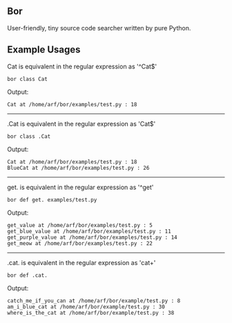 ## Bor
User-friendly, tiny source code searcher written by pure Python.

## Example Usages

Cat is equivalent in the regular expression as '^Cat$'
```
bor class Cat
```
Output:
```
Cat at /home/arf/bor/examples/test.py : 18
```

***

.Cat is equivalent in the regular expression as 'Cat$'
```
bor class .Cat
```
Output:
```
Cat at /home/arf/bor/examples/test.py : 18
BlueCat at /home/arf/bor/examples/test.py : 26
```

***

get. is equivalent in the regular expression as '^get'
```
bor def get. examples/test.py
```
Output:
```
get_value at /home/arf/bor/examples/test.py : 5
get_blue_value at /home/arf/bor/examples/test.py : 11
get_purple_value at /home/arf/bor/examples/test.py : 14
get_meow at /home/arf/bor/examples/test.py : 22
```

***

.cat. is equivalent in the regular expression as 'cat+'
```
bor def .cat.
```
Output:
```
catch_me_if_you_can at /home/arf/bor/example/test.py : 8
am_i_blue_cat at /home/arf/bor/example/test.py : 30
where_is_the_cat at /home/arf/bor/example/test.py : 38
```
